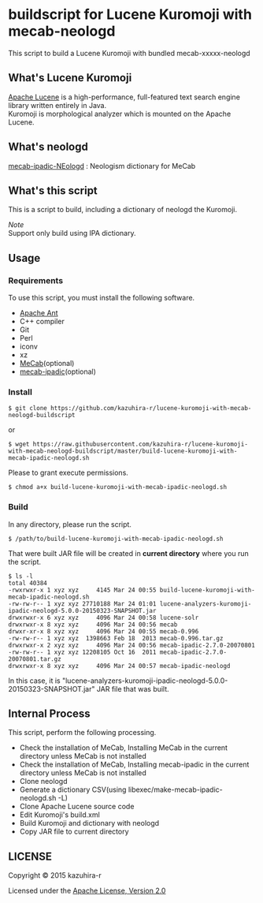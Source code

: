 # buildscript for Lucene Kuromoji with mecab-neologd
This script to build a Lucene Kuromoji with bundled mecab-xxxxx-neologd

## What's Lucene Kuromoji
[Apache Lucene](http://lucene.apache.org/core/) is a high-performance, full-featured text search engine library written entirely in Java.  
Kuromoji is morphological analyzer which is mounted on the Apache Lucene.

## What's neologd
[mecab-ipadic-NEologd](https://github.com/neologd/mecab-ipadic-neologd) : Neologism dictionary for MeCab

## What's this script
This is a script to build, including a dictionary of neologd the Kuromoji.

*Note*  
Support only build using IPA dictionary.

## Usage
### Requirements
To use this script, you must install the following software.

* [Apache Ant](http://ant.apache.org/)
* C++ compiler
* Git
* Perl
* iconv
* xz
* [MeCab](http://mecab.googlecode.com/svn/trunk/mecab/doc/index.html)(optional)
* [mecab-ipadic](http://mecab.googlecode.com/svn/trunk/mecab/doc/index.html)(optional)

### Install
```shellscript
$ git clone https://github.com/kazuhira-r/lucene-kuromoji-with-mecab-neologd-buildscript
```
or
```shellscript
$ wget https://raw.githubusercontent.com/kazuhira-r/lucene-kuromoji-with-mecab-neologd-buildscript/master/build-lucene-kuromoji-with-mecab-ipadic-neologd.sh
```

Please to grant execute permissions.
```shellscript
$ chmod a+x build-lucene-kuromoji-with-mecab-ipadic-neologd.sh
```

### Build
In any directory, please run the script.
```shellscript
$ /path/to/build-lucene-kuromoji-with-mecab-ipadic-neologd.sh
```

That were built JAR file will be created in **current directory** where you run the script.

```shellscript
$ ls -l
total 40384
-rwxrwxr-x 1 xyz xyz     4145 Mar 24 00:55 build-lucene-kuromoji-with-mecab-ipadic-neologd.sh
-rw-rw-r-- 1 xyz xyz 27710188 Mar 24 01:01 lucene-analyzers-kuromoji-ipadic-neologd-5.0.0-20150323-SNAPSHOT.jar
drwxrwxr-x 6 xyz xyz     4096 Mar 24 00:58 lucene-solr
drwxrwxr-x 8 xyz xyz     4096 Mar 24 00:56 mecab
drwxr-xr-x 8 xyz xyz     4096 Mar 24 00:55 mecab-0.996
-rw-rw-r-- 1 xyz xyz  1398663 Feb 18  2013 mecab-0.996.tar.gz
drwxrwxr-x 2 xyz xyz     4096 Mar 24 00:56 mecab-ipadic-2.7.0-20070801
-rw-rw-r-- 1 xyz xyz 12208105 Oct 16  2011 mecab-ipadic-2.7.0-20070801.tar.gz
drwxrwxr-x 8 xyz xyz     4096 Mar 24 00:57 mecab-ipadic-neologd
`````

In this case, it is "lucene-analyzers-kuromoji-ipadic-neologd-5.0.0-20150323-SNAPSHOT.jar" JAR file that was built.

## Internal Process
This script, perform the following processing.

* Check the installation of MeCab, Installing MeCab in the current directory unless MeCab is not installed
* Check the installation of MeCab, Installing mecab-ipadic in the current directory unless MeCab is not installed
* Clone neologd
* Generate a dictionary CSV(using libexec/make-mecab-ipadic-neologd.sh -L)
* Clone Apache Lucene source code
* Edit Kuromoji's build.xml
* Build Kuromoji and dictionary with neologd
* Copy JAR file to current directory

## LICENSE
Copyright &copy; 2015 kazuhira-r


Licensed under the [Apache License, Version 2.0][Apache]
 
[Apache]: http://www.apache.org/licenses/LICENSE-2.0
